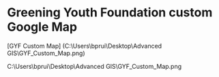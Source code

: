 # Greening Youth Foundation custom Google Map


[GYF Custom Map] (C:\Users\bprui\Desktop\Advanced GIS\GYF_Custom_Map.png)

C:\Users\bprui\Desktop\Advanced GIS\GYF_Custom_Map.png
